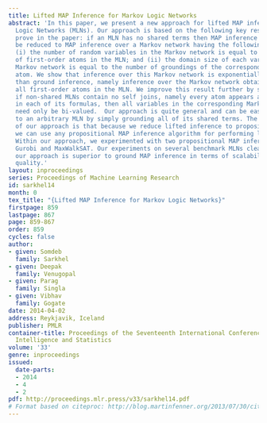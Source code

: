 ```yaml
---
title: Lifted MAP Inference for Markov Logic Networks
abstract: 'In this paper, we present a new approach for lifted MAP inference in Markov
  Logic Networks (MLNs). Our approach is based on the following key result that we
  prove in the paper: if an MLN has no shared terms then MAP inference over it can
  be reduced to MAP inference over a Markov network having the following properties:
  (i) the number of random variables in the Markov network is equal to the number
  of first-order atoms in the MLN; and (ii) the domain size of each variable in the
  Markov network is equal to the number of groundings of the corresponding first-order
  atom. We show that inference over this Markov network is exponentially more efficient
  than ground inference, namely inference over the Markov network obtained by grounding
  all first-order atoms in the MLN. We improve this result further by showing that
  if non-shared MLNs contain no self joins, namely every atom appears at most once
  in each of its formulas, then all variables in the corresponding Markov network
  need only be bi-valued.  Our approach is quite general and can be easily applied
  to an arbitrary MLN by simply grounding all of its shared terms. The key feature
  of our approach is that because we reduce lifted inference to propositional inference,
  we can use any propositional MAP inference algorithm for performing lifted MAP inference.
  Within our approach, we experimented with two propositional MAP inference algorithms:
  Gurobi and MaxWalkSAT. Our experiments on several benchmark MLNs clearly demonstrate
  our approach is superior to ground MAP inference in terms of scalability and solution
  quality.'
layout: inproceedings
series: Proceedings of Machine Learning Research
id: sarkhel14
month: 0
tex_title: "{Lifted MAP Inference for Markov Logic Networks}"
firstpage: 859
lastpage: 867
page: 859-867
order: 859
cycles: false
author:
- given: Somdeb
  family: Sarkhel
- given: Deepak
  family: Venugopal
- given: Parag
  family: Singla
- given: Vibhav
  family: Gogate
date: 2014-04-02
address: Reykjavik, Iceland
publisher: PMLR
container-title: Proceedings of the Seventeenth International Conference on Artificial
  Intelligence and Statistics
volume: '33'
genre: inproceedings
issued:
  date-parts:
  - 2014
  - 4
  - 2
pdf: http://proceedings.mlr.press/v33/sarkhel14.pdf
# Format based on citeproc: http://blog.martinfenner.org/2013/07/30/citeproc-yaml-for-bibliographies/
---
```

